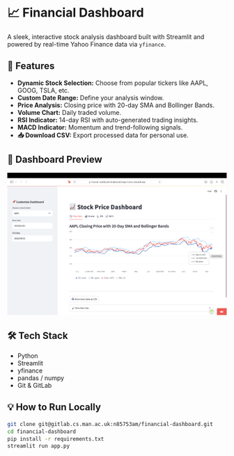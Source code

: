 # 📈 Financial Dashboard

A sleek, interactive stock analysis dashboard built with Streamlit and powered by real-time Yahoo Finance data via `yfinance`.

## 🚀 Features

- **Dynamic Stock Selection:** Choose from popular tickers like AAPL, GOOG, TSLA, etc.
- **Custom Date Range:** Define your analysis window.
- **Price Analysis:** Closing price with 20-day SMA and Bollinger Bands.
- **Volume Chart:** Daily traded volume.
- **RSI Indicator:** 14-day RSI with auto-generated trading insights.
- **MACD Indicator:** Momentum and trend-following signals.
- **📥 Download CSV:** Export processed data for personal use.

## 📸 Dashboard Preview

![Dashboard Screenshot](dashboard.png) <!-- Optional: Add after deployment -->

## 🛠️ Tech Stack

- Python
- Streamlit
- yfinance
- pandas / numpy
- Git & GitLab

## 💡 How to Run Locally

```bash
git clone git@gitlab.cs.man.ac.uk:n85753am/financial-dashboard.git
cd financial-dashboard
pip install -r requirements.txt
streamlit run app.py

